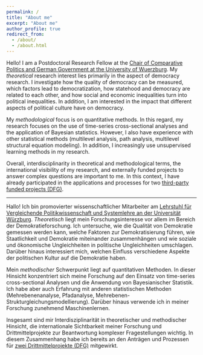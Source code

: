 ```yaml
---
permalink: /
title: "About me"
excerpt: "About me"
author_profile: true
redirect_from: 
  - /about/
  - /about.html
---
```



Hello! I am a Postdoctoral Research Fellow at the [Chair of Comparative Politics and German Government at the University of Wuerzburg](https://www.politikwissenschaft.uni-wuerzburg.de/en/divisions/vergleichende/). My *theoretical* research interest lies primarily in the aspect of democracy research. I investigate how the quality of democracy can be measured, which factors lead to democratization, how statehood and democracy are related to each other, and how social and economic inequalities turn into political inequalities. In addition, I am interested in the impact that different aspects of political culture have on democracy. 

My *methodological* focus is on quantitative methods. In this regard, my research focuses on the use of time-series cross-sectional analyses and the application of Bayesian statistics. However, I also have experience with other statistical methods (multilevel analysis, path analysis, multilevel structural equation modeling). In addition, I increasingly use unsupervised learning methods in my research. 

Overall, interdisciplinarity in theoretical and methodological terms, the international visibility of my research, and externally funded projects to answer complex questions are important to me. In this context, I have already participated in the applications and processes for two [third-party funded projects (DFG)](https://www.democracymatrix.com).   

----

Hallo! Ich bin promovierter wissenschaftlicher Mitarbeiter am [Lehrstuhl für Vergleichende Politikwissenschaft und Systemlehre an der Universität Würzburg](https://www.politikwissenschaft.uni-wuerzburg.de/lehrbereiche/vergleichende/). *Theoretisch* liegt mein Forschungsinteresse vor allem im Bereich der Demokratieforschung. Ich untersuche, wie die Qualität von Demokratie gemessen werden kann, welche Faktoren zur Demokratisierung führen, wie Staatlichkeit und Demokratie miteinander zusammenhängen und wie soziale und ökonomische Ungleichheiten in politische Ungleichheiten umschlagen. Darüber hinaus interessiert mich, welchen Einfluss verschiedene Aspekte der politischen Kultur auf die Demokratie haben.

Mein *methodischer* Schwerpunkt liegt auf quantitativen Methoden. In dieser Hinsicht konzentriert sich meine Forschung auf den Einsatz von time-series cross-sectional Analysen und die Anwendung von Bayesianischer Statistik. Ich habe aber auch Erfahrung mit anderen statistischen Methoden (Mehrebenenanalyse, Pfadanalyse, Mehrebenen-Strukturgleichungsmodellierung). Darüber hinaus verwende ich in meiner Forschung zunehmend Maschinenlernen.

Insgesamt sind mir Interdisziplinarität in theoretischer und methodischer Hinsicht, die internationale Sichtbarkeit meiner Forschung und Drittmittelprojekte zur Beantwortung komplexer Fragestellungen wichtig. In diesem Zusammenhang habe ich bereits an den Anträgen und Prozessen für [zwei Drittmittelprojekte (DFG)](https://www.democracymatrix.com) mitgewirkt.
